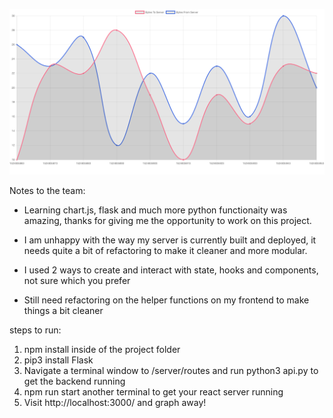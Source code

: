 
![Projectscreenshot](/public/python-react-flask-graphs.png)

Notes to the team:

- Learning chart.js, flask and much more python functionaity was amazing, thanks for giving me the opportunity to work on this project.

- I am unhappy with the way my server is currently built and deployed, it needs quite a bit of refactoring to make it cleaner and more modular.

- I used 2 ways to create and interact with state, hooks and components, not sure which you prefer

- Still need refactoring on the helper functions on my frontend to make things a bit cleaner

steps to run:

1. npm install inside of the project folder
   <!-- I believe this is all you need for the python backend -->
2. pip3 install Flask
3. Navigate a terminal window to /server/routes and run python3 api.py to get the backend running
4. npm run start another terminal to get your react server running
5. Visit http://localhost:3000/ and graph away!

